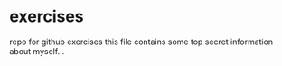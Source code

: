 # exercises
repo for github exercises
this file contains some top secret information about myself...
